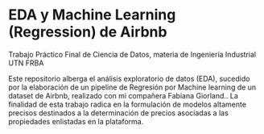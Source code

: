 # EDA y Machine Learning (Regression) de Airbnb
Trabajo Práctico Final de Ciencia de Datos, materia de Ingeniería Industrial UTN FRBA

Este repositorio alberga el análisis exploratorio de datos (EDA), sucedido por la elaboración de un pipeline de Regresión por Machine learning de un dataset de Airbnb, realizado con mi compañera Fabiana Giorland.. La finalidad de esta trabajo radica en la formulación de modelos altamente precisos destinados a la determinación de precios asociadas a las propiedades enlistadas en la plataforma.
